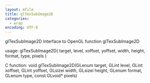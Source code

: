 ```yaml
---
layout: mfile
title: glTexSubImage2D
categories:
  - wrap
encoding: UTF-8
---
```


glTexSubImage2D  Interface to OpenGL function glTexSubImage2D

usage:  glTexSubImage2D( target, level, xoffset, yoffset, width, height, format, type, pixels )

C function:  void glTexSubImage2D(GLenum target, GLint level, GLint xoffset, GLint yoffset, GLsizei width, GLsizei height, GLenum format, GLenum type, const GLvoid\* pixels)